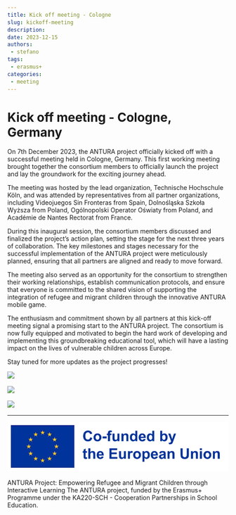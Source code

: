 ```yaml
---
title: Kick off meeting - Cologne
slug: kickoff-meeting
description: 
date: 2023-12-15
authors: 
 - stefano
tags:
 - erasmus+
categories:
 - meeting
---
```


# Kick off meeting - Cologne, Germany

On 7th December 2023, the ANTURA project officially kicked off with a successful meeting held in Cologne, Germany. This first working meeting brought together the consortium members to officially launch the project and lay the groundwork for the exciting journey ahead.

The meeting was hosted by the lead organization, Technische Hochschule Köln, and was attended by representatives from all partner organizations, including Videojuegos Sin Fronteras from Spain, Dolnośląska Szkoła Wyższa from Poland, Ogólnopolski Operator Oświaty from Poland, and Académie de Nantes Rectorat from France.

During this inaugural session, the consortium members discussed and finalized the project’s action plan, setting the stage for the next three years of collaboration. The key milestones and stages necessary for the successful implementation of the ANTURA project were meticulously planned, ensuring that all partners are aligned and ready to move forward.

The meeting also served as an opportunity for the consortium to strengthen their working relationships, establish communication protocols, and ensure that everyone is committed to the shared vision of supporting the integration of refugee and migrant children through the innovative ANTURA mobile game.

The enthusiasm and commitment shown by all partners at this kick-off meeting signal a promising start to the ANTURA project. The consortium is now fully equipped and motivated to begin the hard work of developing and implementing this groundbreaking educational tool, which will have a lasting impact on the lives of vulnerable children across Europe.

Stay tuned for more updates as the project progresses!

[![](https://blogger.googleusercontent.com/img/b/R29vZ2xl/AVvXsEgi88kMTN9zhQYjnh2mADdVE7tAKOnmxzeDk0nCTGwhNwFswktBGh4Swpo2-lzMJEp94_o-EwSAYqpnX0bbGP9wDn-1NQwkWFzhIKGy9YgQUdx4jnc1Z5e3cDP42Z-EaO3KgqwGSsCbNh3o3eMJzlxg4Q0TIaxq8Y-vxY4PJWM31EfQ-sTeSVHKnc-tC9U/s320/20231207%20meeting%202124.jpg)](https://blogger.googleusercontent.com/img/b/R29vZ2xl/AVvXsEgi88kMTN9zhQYjnh2mADdVE7tAKOnmxzeDk0nCTGwhNwFswktBGh4Swpo2-lzMJEp94_o-EwSAYqpnX0bbGP9wDn-1NQwkWFzhIKGy9YgQUdx4jnc1Z5e3cDP42Z-EaO3KgqwGSsCbNh3o3eMJzlxg4Q0TIaxq8Y-vxY4PJWM31EfQ-sTeSVHKnc-tC9U/s4032/20231207%20meeting%202124.jpg)

  
[![](https://blogger.googleusercontent.com/img/b/R29vZ2xl/AVvXsEhcu2DEvI3Qn-Yj7ftps7U9pPqFCMpKK5vV65qZ8p5QrfexAkzRsxLeeWuEAuQW2k_GL19HGNNnov4DRvFGc27NJxna-dv_W2duo-nj2BbYlePxs9J3ExK2sYmdfEmaaRp_YdmT71ChkQcCXGZIZsi67QCiaCjkQrfeha-0TG7tuVO9-DIZjCrh0waqb5k/s320/IMG_9055.jpeg)](https://blogger.googleusercontent.com/img/b/R29vZ2xl/AVvXsEhcu2DEvI3Qn-Yj7ftps7U9pPqFCMpKK5vV65qZ8p5QrfexAkzRsxLeeWuEAuQW2k_GL19HGNNnov4DRvFGc27NJxna-dv_W2duo-nj2BbYlePxs9J3ExK2sYmdfEmaaRp_YdmT71ChkQcCXGZIZsi67QCiaCjkQrfeha-0TG7tuVO9-DIZjCrh0waqb5k/s4032/IMG_9055.jpeg)

[![](https://blogger.googleusercontent.com/img/b/R29vZ2xl/AVvXsEiI6D7MgdhJqZnVg7D2q0BT0cubI3aGNxZmNEsMazbzTcTVzRluXaZDoFkDyR61A-wmej7eSRItY66R1rNJonhhPQYvWMMLjsyQ9YKpoHIoU987cfL1TZ-gX56gPAH-Kv4rmOvAOABLoiXMmcNOiTTg7TO98cex-iU-ZeYbPL_C4BfKX1C59ylkEZBkUwM/s320/20231207%20meeting%202119.jpg)](https://blogger.googleusercontent.com/img/b/R29vZ2xl/AVvXsEiI6D7MgdhJqZnVg7D2q0BT0cubI3aGNxZmNEsMazbzTcTVzRluXaZDoFkDyR61A-wmej7eSRItY66R1rNJonhhPQYvWMMLjsyQ9YKpoHIoU987cfL1TZ-gX56gPAH-Kv4rmOvAOABLoiXMmcNOiTTg7TO98cex-iU-ZeYbPL_C4BfKX1C59ylkEZBkUwM/s4032/20231207%20meeting%202119.jpg)

---

![Erasmus+](../../assets/img/blog/Co-fundedbytheEU.webp)

ANTURA Project: Empowering Refugee and Migrant Children through Interactive Learning The ANTURA project, funded by the Erasmus+ Programme under the KA220-SCH - Cooperation Partnerships in School Education.

